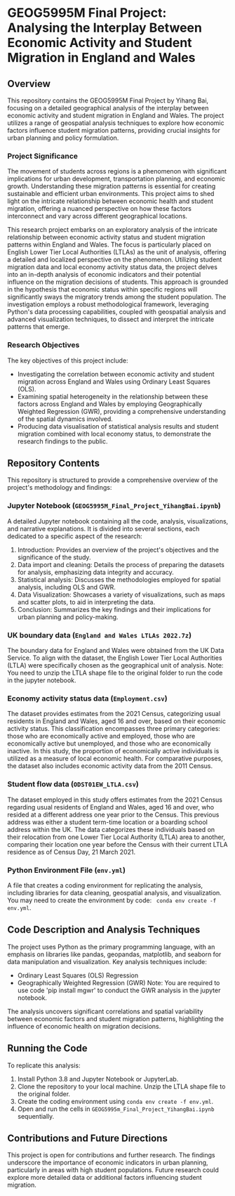 # GEOG5995M Final Project: Analysing the Interplay Between Economic Activity and Student Migration in England and Wales

## Overview
This repository contains the GEOG5995M Final Project by Yihang Bai, focusing on a detailed geographical analysis of the interplay between economic activity and student migration in England and Wales. The project utilizes a range of geospatial analysis techniques to explore how economic factors influence student migration patterns, providing crucial insights for urban planning and policy formulation.

### Project Significance
The movement of students across regions is a phenomenon with significant implications for urban development, transportation planning, and economic growth. Understanding these migration patterns is essential for creating sustainable and efficient urban environments. This project aims to shed light on the intricate relationship between economic health and student migration, offering a nuanced perspective on how these factors interconnect and vary across different geographical locations.

This research project embarks on an exploratory analysis of the intricate relationship between economic activity status and student migration patterns within England and Wales. The focus is particularly placed on English Lower Tier Local Authorities (LTLAs) as the unit of analysis, offering a detailed and localized perspective on the phenomenon. Utilizing student migration data and local economy activity status data, the project delves into an in-depth analysis of economic indicators and their potential influence on the migration decisions of students. This approach is grounded in the hypothesis that economic status within specific regions will significantly sways the migratory trends among the student population. The investigation employs a robust methodological framework, leveraging Python's data processing capabilities, coupled with geospatial analysis and advanced visualization techniques, to dissect and interpret the intricate patterns that emerge.

### Research Objectives
The key objectives of this project include:

- Investigating the correlation between economic activity and student migration across England and Wales using Ordinary Least Squares (OLS).
- Examining spatial heterogeneity in the relationship between these factors across England and Wales by employing Geographically Weighted Regression (GWR), providing a comprehensive understanding of the spatial dynamics involved.
- Producing data visualisation of statistical analysis results and student migration combined with local economy status, to demonstrate the research findings to the public.

## Repository Contents
This repository is structured to provide a comprehensive overview of the project's methodology and findings:

### Jupyter Notebook (`GEOG5995M_Final_Project_YihangBai.ipynb`)
A detailed Jupyter notebook containing all the code, analysis, visualizations, and narrative explanations. It is divided into several sections, each dedicated to a specific aspect of the research:
1.	Introduction: Provides an overview of the project's objectives and the significance of the study.
2.	Data import and cleaning: Details the process of preparing the datasets for analysis, emphasizing data integrity and accuracy.
3.	Statistical analysis: Discusses the methodologies employed for spatial analysis, including OLS and GWR.
4.	Data Visualization: Showcases a variety of visualizations, such as maps and scatter plots, to aid in interpreting the data.
5.	Conclusion: Summarizes the key findings and their implications for urban planning and policy-making.

### UK boundary data (`England and Wales LTLAs 2022.7z`)
The boundary data for England and Wales were obtained from the UK Data Service. To align with the dataset, the English Lower Tier Local Authorities (LTLA) were specifically chosen as the geographical unit of analysis.
Note: You need to unzip the LTLA shape file to the original folder to run the code in the jupyter notebook.

### Economy activity status data (`Employment.csv`)
The dataset provides estimates from the 2021 Census, categorizing usual residents in England and Wales, aged 16 and over, based on their economic activity status. This classification encompasses three primary categories: those who are economically active and employed, those who are economically active but unemployed, and those who are economically inactive. In this study, the proportion of economically active individuals is utilized as a measure of local economic health. For comparative purposes, the dataset also includes economic activity data from the 2011 Census.

### Student flow data (`ODST01EW_LTLA.csv`)
The dataset employed in this study offers estimates from the 2021 Census regarding usual residents of England and Wales, aged 16 and over, who resided at a different address one year prior to the Census. This previous address was either a student term-time location or a boarding school address within the UK. The data categorizes these individuals based on their relocation from one Lower Tier Local Authority (LTLA) area to another, comparing their location one year before the Census with their current LTLA residence as of Census Day, 21 March 2021.

### Python Environment File (`env.yml`)
A file that creates a coding environment for replicating the analysis, including libraries for data cleaning, geospatial analysis, and visualization. You may need to create the environment by code: ` conda env create -f env.yml`.

## Code Description and Analysis Techniques
The project uses Python as the primary programming language, with an emphasis on libraries like pandas, geopandas, matplotlib, and seaborn for data manipulation and visualization. Key analysis techniques include:
- Ordinary Least Squares (OLS) Regression
- Geographically Weighted Regression (GWR)
Note: You are required to use code 'pip install mgwr' to conduct the GWR analysis in the jupyter notebook.

The analysis uncovers significant correlations and spatial variability between economic factors and student migration patterns, highlighting the influence of economic health on migration decisions.

## Running the Code
To replicate this analysis:
1. Install Python 3.8 and Jupyter Notebook or JupyterLab.
2. Clone the repository to your local machine. Unzip the LTLA shape file to the original folder.
3. Create the coding environment using `conda env create -f env.yml`.
4. Open and run the cells in `GEOG5995m_Final_Project_YihangBai.ipynb` sequentially.

## Contributions and Future Directions
This project is open for contributions and further research. The findings underscore the importance of economic indicators in urban planning, particularly in areas with high student populations. Future research could explore more detailed data or additional factors influencing student migration.
